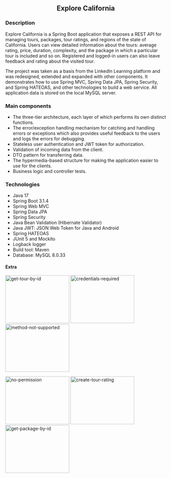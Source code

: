 <h2 align="center">Explore California</h2>


### Description
Explore California is a Spring Boot application that exposes a REST API for managing tours, packages, tour ratings, and regions of the state of California.
Users can view detailed information about the tours: average rating, price, duration, complexity, and the package in which a particular tour is included and so on.
Registered and logged-in users can also leave feedback and rating about the visited tour.

The project was taken as a basis from the LinkedIn Learning platform and was redesigned, extended and expanded with other components.
It demonstrates how to use Spring MVC, Spring Data JPA, Spring Security, and Spring HATEOAS, and other technologies to build a web service.
All application data is stored on the local MySQL server.


### Main components
* The three-tier architecture, each layer of which performs its own distinct functions.
* The error/exception handling mechanism for catching and handling errors or exceptions which also provides useful feedback to the users and logs the errors for debugging.
* Stateless user authentication and JWT token for authorization.
* Validation of incoming data from the client.
* DTO pattern for transferring data.
* The hypermedia-based structure for making the application easier to use for the clients.
* Business logic and controller tests.

### Technologies
* Java 17
* Spring Boot 3.1.4
* Spring Web MVC
* Spring Data JPA
* Spring Security
* Java Bean Validation (Hibernate Validator)
* Java JWT: JSON Web Token for Java and Android
* Spring HATEOAS
* JUnit 5 and Mockito
* Logback logger
* Build tool: Maven
* Database: MySQL 8.0.33

#### Extra
<p float="left">
<img alt="get-tour-by-id" title="Get tour by id" height="150" src="https://github.com/Dima146/explore-california/assets/87914550/55c60631-b20f-4fc5-8825-563e70d70e6e" width="200"/>
<img alt="credentials-required" title="Credentials required" height="150" src="https://github.com/Dima146/explore-california/assets/87914550/e813633f-3b70-454c-9dd7-0f12abbb0db1" width="200"/>
<img alt="method-not-supported" title="Method not supported" height="150" src="https://github.com/Dima146/explore-california/assets/87914550/ca96f94d-2bde-4d3a-b85e-9d5aa84d4694" width="200"/>
</p>
<img alt="no-permission" title="No permission" height="150" src="https://github.com/Dima146/explore-california/assets/87914550/d935ca9b-8e38-4b31-bd0c-c916f6507bc5" width="200"/>
<img alt="create-tour-rating" title="Create tour rating" height="150" src="https://github.com/Dima146/explore-california/assets/87914550/9b12d2b9-1742-49e0-91ab-306903b261ab" width="200"/>
<img alt="get-package-by-id" title="Get package by id" height="150" src="https://github.com/Dima146/explore-california/assets/87914550/05c8970e-f0d5-415f-b81a-7b0e181b1c9e" width="200"/>